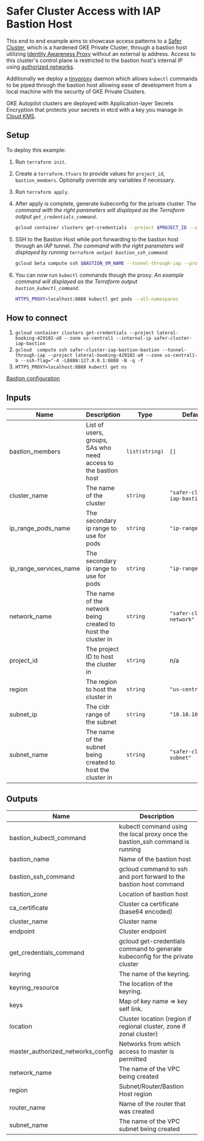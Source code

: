 # Safer Cluster Access with IAP Bastion Host

This end to end example aims to showcase access patterns to a [Safer Cluster](../../modules/safer-cluster/README.md), which is a hardened GKE Private Cluster, through a bastion host utilizing [Identity Awareness Proxy](https://cloud.google.com/iap/) without an external ip address. Access to this cluster's control plane is restricted to the bastion host's internal IP using [authorized networks](https://cloud.google.com/kubernetes-engine/docs/how-to/authorized-networks#overview).

Additionally we deploy a [tinyproxy](https://tinyproxy.github.io/) daemon which allows `kubectl` commands to be piped through the bastion host allowing ease of development from a local machine with the security of GKE Private Clusters.

GKE Autopilot clusters are deployed with Application-layer Secrets Encryption that protects your secrets in etcd with a key you manage in [Cloud KMS](https://github.com/terraform-google-modules/terraform-google-kms/blob/master/README.md).

## Setup

To deploy this example:

1. Run `terraform init`.

2. Create a `terraform.tfvars` to provide values for `project_id`, `bastion_members`. Optionally override any variables if necessary.

3. Run `terraform apply`.

4. After apply is complete, generate kubeconfig for the private cluster. _The command with the right parameters will displayed as the Terraform output `get_credentials_command`._

   ```sh
   gcloud container clusters get-credentials --project $PROJECT_ID --zone $ZONE --internal-ip $CLUSTER_NAME
   ```

5. SSH to the Bastion Host while port forwarding to the bastion host through an IAP tunnel. _The command with the right parameters will displayed by running `terraform output bastion_ssh_command`._

   ```sh
   gcloud beta compute ssh $BASTION_VM_NAME --tunnel-through-iap --project $PROJECT_ID --zone $ZONE -- -L8888:127.0.0.1:8888
   ```

6. You can now run `kubectl` commands though the proxy. _An example command will displayed as the Terraform output `bastion_kubectl_command`._

   ```sh
   HTTPS_PROXY=localhost:8888 kubectl get pods --all-namespaces
   ```

## How to connect

1. `gcloud container clusters get-credentials --project lateral-booking-429102-a9 --zone us-central1 --internal-ip safer-cluster-iap-bastion`
2. `gcloud  compute ssh safer-cluster-iap-bastion-bastion --tunnel-through-iap --project lateral-booking-429102-a9 --zone us-central1-b --ssh-flag="-4 -L8888:127.0.0.1:8888 -N -q -f`
3. `HTTPS_PROXY=localhost:8888 kubectl get ns`

[Bastion configuration](https://cloud.google.com/kubernetes-engine/docs/tutorials/private-cluster-bastion?hl=es-419#gcloud)

 <!-- BEGINNING OF PRE-COMMIT-TERRAFORM DOCS HOOK -->
## Inputs

| Name | Description | Type | Default | Required |
|------|-------------|------|---------|:--------:|
| bastion\_members | List of users, groups, SAs who need access to the bastion host | `list(string)` | `[]` | no |
| cluster\_name | The name of the cluster | `string` | `"safer-cluster-iap-bastion"` | no |
| ip\_range\_pods\_name | The secondary ip range to use for pods | `string` | `"ip-range-pods"` | no |
| ip\_range\_services\_name | The secondary ip range to use for pods | `string` | `"ip-range-svc"` | no |
| network\_name | The name of the network being created to host the cluster in | `string` | `"safer-cluster-network"` | no |
| project\_id | The project ID to host the cluster in | `string` | n/a | yes |
| region | The region to host the cluster in | `string` | `"us-central1"` | no |
| subnet\_ip | The cidr range of the subnet | `string` | `"10.10.10.0/24"` | no |
| subnet\_name | The name of the subnet being created to host the cluster in | `string` | `"safer-cluster-subnet"` | no |

## Outputs

| Name | Description |
|------|-------------|
| bastion\_kubectl\_command | kubectl command using the local proxy once the bastion\_ssh command is running |
| bastion\_name | Name of the bastion host |
| bastion\_ssh\_command | gcloud command to ssh and port forward to the bastion host command |
| bastion\_zone | Location of bastion host |
| ca\_certificate | Cluster ca certificate (base64 encoded) |
| cluster\_name | Cluster name |
| endpoint | Cluster endpoint |
| get\_credentials\_command | gcloud get-credentials command to generate kubeconfig for the private cluster |
| keyring | The name of the keyring. |
| keyring\_resource | The location of the keyring. |
| keys | Map of key name => key self link. |
| location | Cluster location (region if regional cluster, zone if zonal cluster) |
| master\_authorized\_networks\_config | Networks from which access to master is permitted |
| network\_name | The name of the VPC being created |
| region | Subnet/Router/Bastion Host region |
| router\_name | Name of the router that was created |
| subnet\_name | The name of the VPC subnet being created |

<!-- END OF PRE-COMMIT-TERRAFORM DOCS HOOK -->
